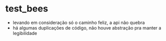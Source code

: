 # test_bees

- levando em consideração só o caminho feliz, a api não quebra
- há algumas duplicações de código, não houve abstração pra manter a legibilidade